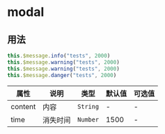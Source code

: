 # modal

<template>
    <y-button type="primary" @click.native="test">info</y-button>
    <y-button type="primary" @click.native="test1">success</y-button>
    <y-button type="primary" @click.native="test2">warning</y-button>
    <y-button type="primary" @click.native="test3">danger</y-button>
</template>
<script>
export default {
    methods:{
        test(){
            this.$message.info("tests", 2000)
        },
        test1(){
            this.$message.success("tests", 2000)
        },
        test2(){
            this.$message.warning("tests", 2000)
        },
        test3(){
            this.$message.danger("tests", 2000)
        }
    }
}
</script>

## 用法

```js
this.$message.info("tests", 2000)
this.$message.warning("tests", 2000)
this.$message.warning("tests", 2000)
this.$message.danger("tests", 2000)
```

|   属性  |   说明   |   类型   | 默认值 | 可选值 |
| ------- | -------- | -------- | ------ | ------ |
| content | 内容     | `String` | -      | -      |
| time    | 消失时间 | `Number` | 1500   | -      |
